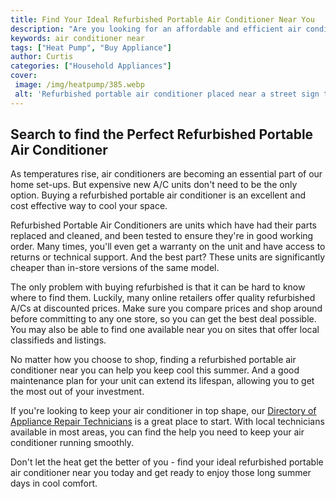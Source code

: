 ```yaml
---
title: Find Your Ideal Refurbished Portable Air Conditioner Near You
description: "Are you looking for an affordable and efficient air conditioner solution Check out this blog post to learn more about finding the perfect refurbished portable air conditioner near you"
keywords: air conditioner near
tags: ["Heat Pump", "Buy Appliance"]
author: Curtis
categories: ["Household Appliances"]
cover: 
 image: /img/heatpump/385.webp
 alt: 'Refurbished portable air conditioner placed near a street sign that reads Near Me'
---
```

## Search to find the Perfect Refurbished Portable Air Conditioner

As temperatures rise, air conditioners are becoming an essential part of our home set-ups. But expensive new A/C units don't need to be the only option. Buying a refurbished portable air conditioner is an excellent and cost effective way to cool your space.

Refurbished Portable Air Conditioners are units which have had their parts replaced and cleaned, and been tested to ensure they're in good working order. Many times, you'll even get a warranty on the unit and have access to returns or technical support. And the best part? These units are significantly cheaper than in-store versions of the same model. 

The only problem with buying refurbished is that it can be hard to know where to find them. Luckily, many online retailers offer quality refurbished A/Cs at discounted prices. Make sure you compare prices and shop around before committing to any one store, so you can get the best deal possible. You may also be able to find one available near you on sites that offer local classifieds and listings.

No matter how you choose to shop, finding a refurbished portable air conditioner near you can help you keep cool this summer. And a good maintenance plan for your unit can extend its lifespan, allowing you to get the most out of your investment. 

If you're looking to keep your air conditioner in top shape, our [Directory of Appliance Repair Technicians](./pages/appliance-repair-technicians) is a great place to start. With local technicians available in most areas, you can find the help you need to keep your air conditioner running smoothly. 

Don't let the heat get the better of you - find your ideal refurbished portable air conditioner near you today and get ready to enjoy those long summer days in cool comfort.
